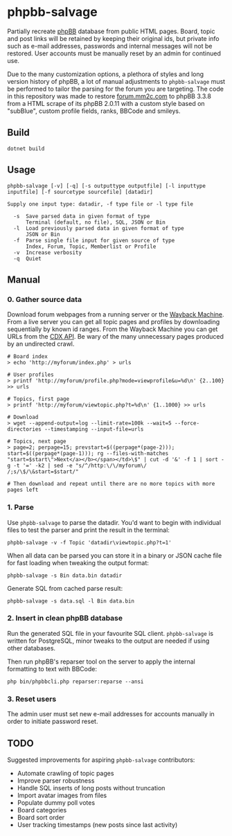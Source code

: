 # phpbb-salvage

Partially recreate [phpBB](https://www.phpbb.com/) database from public HTML pages. Board, topic and post links will be retained by keeping their original ids, but private info such as e-mail addresses, passwords and internal messages will not be restored. User accounts must be manually reset by an admin for continued use.

Due to the many customization options, a plethora of styles and long version history of phpBB, a lot of manual adjustments to ``phpbb-salvage`` must be performed to tailor the parsing for the forum you are targeting. The code in this repository was made to restore [forum.mm2c.com](https://forum.mm2c.com/) to phpBB 3.3.8 from a HTML scrape of its phpBB 2.0.11 with a custom style based on "subBlue", custom profile fields, ranks, BBCode and smileys.

## Build
```
dotnet build
```

## Usage
```
phpbb-salvage [-v] [-q] [-s outputtype outputfile] [-l inputtype inputfile] [-f sourcetype sourcefile] [datadir]

Supply one input type: datadir, -f type file or -l type file

  -s  Save parsed data in given format of type
      Terminal (default, no file), SQL, JSON or Bin
  -l  Load previously parsed data in given format of type
      JSON or Bin
  -f  Parse single file input for given source of type
      Index, Forum, Topic, Memberlist or Profile
  -v  Increase verbosity
  -q  Quiet
```

## Manual

### 0. Gather source data
Download forum webpages from a running server or the [Wayback Machine](https://web.archive.org/). From a live server you can get all topic pages and profiles by downloading sequentially by known id ranges. From the Wayback Machine you can get URLs from the [CDX API](https://github.com/internetarchive/wayback/blob/master/wayback-cdx-server/README.md). Be wary of the many unnecessary pages produced by an undirected crawl.

```
# Board index
> echo 'http://myforum/index.php' > urls

# User profiles
> printf 'http://myforum/profile.php?mode=viewprofile&u=%d\n' {2..100} >> urls

# Topics, first page
> printf 'http://myforum/viewtopic.php?t=%d\n' {1..1000} >> urls

# Download
> wget --append-output=log --limit-rate=100k --wait=5 --force-directories --timestamping --input-file=urls

# Topics, next page
> page=2; perpage=15; prevstart=$((perpage*(page-2))); start=$((perpage*(page-1))); rg --files-with-matches "start=$start\">Next</a></b></span></td>\$" | cut -d '&' -f 1 | sort -g -t '=' -k2 | sed -e "s/^/http:\/\/myforum\/
/;s/\$/\&start=$start/"

# Then download and repeat until there are no more topics with more pages left
```

### 1. Parse
Use ``phpbb-salvage`` to parse the datadir. You'd want to begin with individual files to test the parser and print the result in the terminal:
```
phpbb-salvage -v -f Topic 'datadir\viewtopic.php?t=1'
```

When all data can be parsed you can store it in a binary or JSON cache file for fast loading when tweaking the output format:
```
phpbb-salvage -s Bin data.bin datadir
```

Generate SQL from cached parse result:
```
phpbb-salvage -s data.sql -l Bin data.bin
```

### 2. Insert in clean phpBB database
Run the generated SQL file in your favourite SQL client. ``phpbb-salvage`` is written for PostgreSQL, minor tweaks to the output are needed if using other databases.

Then run phpBB's reparser tool on the server to apply the internal formatting to text with BBCode:
```
php bin/phpbbcli.php reparser:reparse --ansi
```

### 3. Reset users
The admin user must set new e-mail addresses for accounts manually in order to initiate password reset.

## TODO
Suggested improvements for aspiring ``phpbb-salvage`` contributors:
* Automate crawling of topic pages
* Improve parser robustness
* Handle SQL inserts of long posts without truncation
* Import avatar images from files
* Populate dummy poll votes
* Board categories
* Board sort order
* User tracking timestamps (new posts since last activity)
